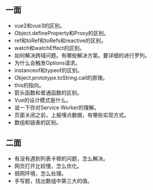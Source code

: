 ## 一面
* vue2和vue3的区别。
* Object.defineProperty和Proxy的区别。
* ref和toRef和toRefs和reactive的区别。
* watch和watchEffect的区别。
* 如何解决跨域问题。有哪些解决方案。要详细的进行罗列。
* 为什么会触发Options请求。
* instanceof和typeof的区别。
* Object.prototype.toString.call的原理。
* this的指向。
* 箭头函数和普通函数的区别。
* Vue的设计模式是什么。
* 说一下你对Service Worker的理解。
* 页面关闭之前，上报埋点数据，有哪些实现方式。
* 数组和链表的区别。

## 二面
* 有没有遇到列表卡顿的问题，怎么解决。
* 网页打开比较慢，怎么优化。
* 弱网环境，怎么处理。
* 手写题，找出数组中第三大的值。
